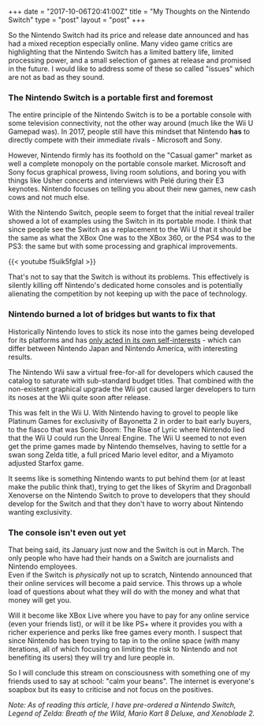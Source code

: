 +++
date = "2017-10-06T20:41:00Z"
title = "My Thoughts on the Nintendo Switch"
type = "post"
layout = "post"
+++

So the Nintendo Switch had its price and release date announced and has had a
mixed reception especially online.  Many video game critics are highlighting
that the Nintendo Switch has a limited battery life, limited processing power,
and a small selection of games at release and promised in the future.  I would
like to address some of these so called "issues" which are not as bad as they
sound.

### The Nintendo Switch is a portable first and foremost

The entire principle of the Nintendo Switch is to be a portable console with
some television connectivity, not the other way around (much like the Wii U
Gamepad was).  In 2017, people still have this mindset that Nintendo **has** to
directly compete with their immediate rivals - Microsoft and Sony.  

However, Nintendo firmly has its foothold on the "Casual gamer" market as well a
complete monopoly on the portable console market.  Microsoft and Sony focus
graphical prowess, living room solutions, and boring you with things like Usher
concerts and interviews with Pelé during their E3 keynotes.  Nintendo focuses on
telling you about their new games, new cash cows and not much else.

With the Nintendo Switch, people seem to forget that the initial reveal trailer
showed a lot of examples using the Switch in its portable mode.  I think that
since people see the Switch as a replacement to the Wii U that it should be the
same as what the XBox One was to the XBox 360, or the PS4 was to the PS3: the
same but with some processing and graphical improvements.

{{< youtube f5uik5fgIaI >}}


That's not to say that the Switch is without its problems.  This effectively is
silently killing off Nintendo's dedicated home consoles and is potentially
alienating the competition by not keeping up with the pace of technology.

### Nintendo burned a lot of bridges but wants to fix that

Historically Nintendo loves to stick its nose into the games being developed for
its platforms and has [only acted in its own self-interests](https://www.youtube.com/watch?v=v9GpCCZ6NAE) -
which can differ between Nintendo Japan and Nintendo America, with interesting results.

The Nintendo Wii saw a virtual free-for-all for developers which caused the catalog
to saturate with sub-standard budget titles.  That combined with the non-existent
graphical upgrade the Wii got caused larger developers to turn its noses at the
Wii quite soon after release.

This was felt in the Wii U. With Nintendo having to grovel to people like Platinum
Games for exclusivity of Bayonetta 2 in order to bait early buyers, to the fiasco
that was Sonic Boom: The Rise of Lyric where Nintendo lied that the Wii U could
run the Unreal Engine.  The Wii U seemed to not even get the prime games made by
Nintendo themselves, having to settle for a swan song Zelda title, a full priced
Mario level editor, and a Miyamoto adjusted Starfox game.

It seems like is something Nintendo wants to put behind them (or at least make
the public think that), trying to get the likes of Skyrim and Dragonball Xenoverse
on the Nintendo Switch to prove to developers that they should develop for the
Switch and that they don't have to worry about Nintendo wanting exclusivity.

### The console isn't even out yet

That being said, its January just now and the Switch is out in March.  The only
people who have had their hands on a Switch are journalists and Nintendo employees.  
Even if the Switch is *physically* not up to scratch, Nintendo announced that their
online services will become a paid service.  This throws up a whole load of questions
about what they will do with the money and what that money will get you.  

Will it become like XBox Live where you have to pay for any online service (even your
friends list), or will it be like PS+ where it provides you with a richer experience
and perks like free games every month.  I suspect that since Nintendo has been trying
to tap in to the online space (with many iterations, all of which focusing on limiting
the risk to Nintendo and not benefiting its users) they will try and lure people in.

So I will conclude this stream on consciousness with something one of my friends
used to say at school: "calm your beans".  The internet is everyone's soapbox but
its easy to criticise and not focus on the positives.

*Note: As of reading this article, I have pre-ordered a Nintendo Switch, Legend
of Zelda: Breath of the Wild, Mario Kart 8 Deluxe, and Xenoblade 2.*
